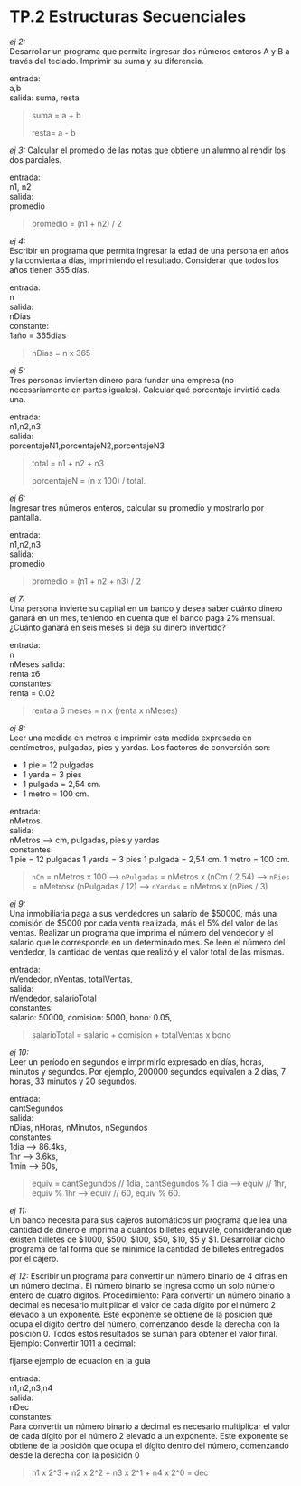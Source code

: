 # TP.2 Estructuras Secuenciales

*ej 2:*  
Desarrollar un programa que permita ingresar dos números enteros A y
B a través del teclado. Imprimir su suma y su diferencia.

entrada:  
a,b  
salida:
suma, resta

>suma = a + b
>
>resta= a - b

*ej 3:*
Calcular el promedio de las notas que obtiene un alumno al rendir los dos
parciales.

entrada:  
n1, n2  
salida:  
promedio

>promedio = (n1 + n2) / 2

*ej 4:*  
Escribir un programa que permita ingresar la edad de una persona en
años y la convierta a días, imprimiendo el resultado. Considerar que todos los años tienen 365 días.

entrada:  
n  
salida:  
nDias  
constante:  
1año = 365dias

> nDias = n x 365

*ej 5:*  
Tres personas invierten dinero para fundar una empresa (no necesariamente en partes iguales). Calcular qué porcentaje invirtió cada una.

entrada:  
n1,n2,n3  
salida:  
porcentajeN1,porcentajeN2,porcentajeN3  

>total = n1 + n2 + n3
>
>porcentajeN = (n x 100) / total.

*ej 6:*  
Ingresar tres números enteros, calcular su promedio y mostrarlo por
pantalla.

entrada:  
n1,n2,n3  
salida:  
promedio

>promedio = (n1 + n2 + n3) / 2

*ej 7:*  
Una persona invierte su capital en un banco y desea saber cuánto dinero
ganará en un mes, teniendo en cuenta que el banco paga 2% mensual.
¿Cuánto ganará en seis meses si deja su dinero invertido?

entrada:  
n  
nMeses
salida:  
renta x6  
constantes:  
renta = 0.02

>renta a 6 meses = n x (renta x nMeses)

*ej 8:*  
Leer una medida en metros e imprimir esta medida expresada en centímetros, pulgadas, pies y yardas. Los factores de conversión son:

- 1 pie = 12 pulgadas
- 1 yarda = 3 pies
- 1 pulgada = 2,54 cm.
- 1 metro = 100 cm.

entrada:  
nMetros  
salida:  
nMetros --> cm, pulgadas, pies y yardas  
constantes:  
1 pie = 12 pulgadas
1 yarda = 3 pies
1 pulgada = 2,54 cm.
1 metro = 100 cm.

>`nCm` = nMetros x 100 --> `nPulgadas` = nMetros x (nCm / 2.54) --> `nPies` = nMetrosx (nPulgadas / 12) --> `nYardas` = nMetros x (nPies / 3)

*ej 9:*  
Una inmobiliaria paga a sus vendedores un salario de $50000, más una
comisión de $5000 por cada venta realizada, más el 5% del valor de las
ventas. Realizar un programa que imprima el número del vendedor y el
salario que le corresponde en un determinado mes. Se leen el número
del vendedor, la cantidad de ventas que realizó y el valor total de las
mismas.

entrada:  
nVendedor,
nVentas,
totalVentas,  
salida:  
nVendedor,
salarioTotal  
constantes:  
salario: 50000,
comision: 5000,
bono: 0.05,

> salarioTotal = salario + comision + totalVentas x bono

*ej 10:*  
Leer un período en segundos e imprimirlo expresado en días, horas,
minutos y segundos. Por ejemplo, 200000 segundos equivalen a 2 días,
7 horas, 33 minutos y 20 segundos.

entrada:  
cantSegundos  
salida:  
nDias,
nHoras,
nMinutos,
nSegundos  
constantes:  
1dia --> 86.4ks,  
1hr --> 3.6ks,  
1min --> 60s,

>equiv = cantSegundos // 1dia, cantSegundos % 1 dia --> equiv // 1hr, equiv % 1hr --> equiv // 60, equiv % 60.

*ej 11:*  
Un banco necesita para sus cajeros automáticos un programa que lea
una cantidad de dinero e imprima a cuántos billetes equivale, considerando que existen billetes de $1000, $500, $100, $50, $10, $5 y $1.
Desarrollar dicho programa de tal forma que se minimice la cantidad de
billetes entregados por el cajero.

*ej 12:*
Escribir un programa para convertir un número binario de 4 cifras en un
número decimal. El número binario se ingresa como un solo número
entero de cuatro dígitos.
Procedimiento: Para convertir un número binario a decimal es necesario
multiplicar el valor de cada dígito por el número 2 elevado a un exponente. Este exponente se obtiene de la posición que ocupa el dígito
dentro del número, comenzando desde la derecha con la posición 0. Todos estos resultados se suman para obtener el valor final. Ejemplo: Convertir 1011 a decimal:

fijarse ejemplo de ecuacion en la guia

entrada:  
n1,n2,n3,n4  
salida:  
nDec  
constantes:  
Para convertir un número binario a decimal es necesario
multiplicar el valor de cada dígito por el número 2 elevado a un exponente. Este exponente se obtiene de la posición que ocupa el dígito
dentro del número, comenzando desde la derecha con la posición 0

> n1 x 2^3 + n2 x 2^2 + n3 x 2^1 + n4 x 2^0 = dec
